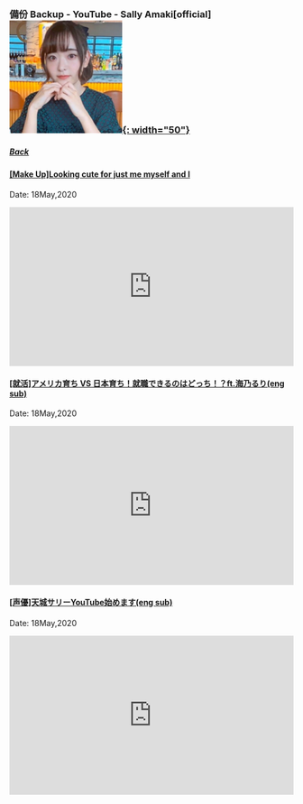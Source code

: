 ### 備份 Backup - YouTube - Sally Amaki[official] [![SallyYT_th](../../../Img/SallyYT_th.PNG){: width="50"}](https://www.youtube.com/channel/UCi4UjmN8HSi16sAhh_iEb6w)
##### [Back](../../../readme.md)  

#### [[Make Up]Looking cute for just me myself and I](https://www.youtube.com/watch?v=A6H5jr9-fP0)
Date: 18May,2020
<div style="left: 0; width: 100%; height: 0; position: relative; padding-bottom: 56.0417%;"><iframe src="https://www.dailymotion.com/embed/video/x7tzd1n?queue-enable=false" style="border: 0; top: 0; left: 0; width: 100%; height: 100%; position: absolute;" allowfullscreen scrolling="no" allow="encrypted-media"></iframe></div>  

#### [[就活]アメリカ育ち VS 日本育ち！就職できるのはどっち！？ft.海乃るり(eng sub)](https://www.youtube.com/watch?v=KvJo98nnVXU)
Date: 18May,2020
<div style="left: 0; width: 100%; height: 0; position: relative; padding-bottom: 56.0417%;"><iframe src="https://www.dailymotion.com/embed/video/x7tzeui?queue-enable=false" style="border: 0; top: 0; left: 0; width: 100%; height: 100%; position: absolute;" allowfullscreen scrolling="no" allow="encrypted-media"></iframe></div>  

#### [[声優]天城サリーYouTube始めます(eng sub)](https://www.youtube.com/watch?v=yeAV3Pb2mDY)
Date: 18May,2020
<div style="left: 0; width: 100%; height: 0; position: relative; padding-bottom: 56.0417%;"><iframe src="https://www.dailymotion.com/embed/video/x7tzev9?queue-enable=false" style="border: 0; top: 0; left: 0; width: 100%; height: 100%; position: absolute;" allowfullscreen scrolling="no" allow="encrypted-media"></iframe></div>
